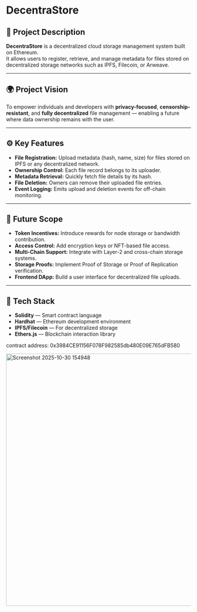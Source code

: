 # DecentraStore

## 📝 Project Description
**DecentraStore** is a decentralized cloud storage management system built on Ethereum.  
It allows users to register, retrieve, and manage metadata for files stored on decentralized storage networks such as IPFS, Filecoin, or Arweave.

---

## 🌍 Project Vision
To empower individuals and developers with **privacy-focused**, **censorship-resistant**, and **fully decentralized** file management — enabling a future where data ownership remains with the user.

---

## ⚙️ Key Features
- **File Registration:** Upload metadata (hash, name, size) for files stored on IPFS or any decentralized network.
- **Ownership Control:** Each file record belongs to its uploader.
- **Metadata Retrieval:** Quickly fetch file details by its hash.
- **File Deletion:** Owners can remove their uploaded file entries.
- **Event Logging:** Emits upload and deletion events for off-chain monitoring.

---

## 🚀 Future Scope
- **Token Incentives:** Introduce rewards for node storage or bandwidth contribution.
- **Access Control:** Add encryption keys or NFT-based file access.
- **Multi-Chain Support:** Integrate with Layer-2 and cross-chain storage systems.
- **Storage Proofs:** Implement Proof of Storage or Proof of Replication verification.
- **Frontend DApp:** Build a user interface for decentralized file uploads.

---

## 🧩 Tech Stack
- **Solidity** — Smart contract language
- **Hardhat** — Ethereum development environment
- **IPFS/Filecoin** — For decentralized storage
- **Ethers.js** — Blockchain interaction library


contract address:  0x3984CE91156F078F982585db480E09E765dFB580

<img width="1422" height="685" alt="Screenshot 2025-10-30 154948" src="https://github.com/user-attachments/assets/e4db56db-d00e-4e35-a24e-685bba3ce4a7" />
